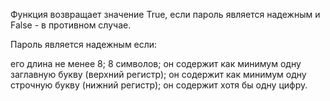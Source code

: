 Функция возвращает значение True, если пароль является надежным и False - в противном случае.

Пароль является надежным если:

его длина не менее 8; 
8 символов; 
он содержит как минимум одну заглавную букву (верхний регистр); 
он содержит как минимум одну строчную букву (нижний регистр); 
он содержит хотя бы одну цифру.
